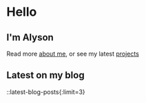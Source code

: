 # Hello

## I'm Alyson

Read more [about me](/about), or see my latest [projects](/projects)

## Latest on my blog

::latest-blog-posts{:limit=3}
